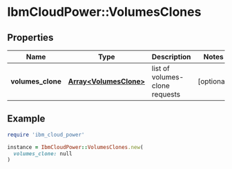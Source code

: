 # IbmCloudPower::VolumesClones

## Properties

| Name | Type | Description | Notes |
| ---- | ---- | ----------- | ----- |
| **volumes_clone** | [**Array&lt;VolumesClone&gt;**](VolumesClone.md) | list of volumes-clone requests | [optional] |

## Example

```ruby
require 'ibm_cloud_power'

instance = IbmCloudPower::VolumesClones.new(
  volumes_clone: null
)
```

